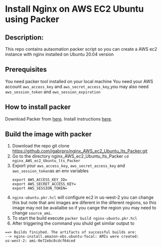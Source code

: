 # Install Nginx on AWS EC2 Ubuntu using Packer

## Description:
This repo contains autaomation packer script so you can create a AWS ec2 instance with nginx installed on Ubuntu 20.04 version

## Prerequisites
You need packer tool installed on your local machine
You need your AWS account `aws_access_key` and `aws_secret_access_key`,you may also need `aws_session_token` and `aws_session_expiration`

## How to install packer 
Download Packer from [here](https://www.packer.io/).
Install instructions [here](https://learn.hashicorp.com/tutorials/packer/get-started-install-cli).

## Build the image with packer
1. Download the repo
     git clone https://github.com/igabrpro/nginx_AWS_ec2_Ubuntu_lts_Packer.git
2. Go to the directory nginx_AWS_ec2_Ubuntu_lts_Packer `cd nginx_AWS_ec2_Ubuntu_lts_Packer`
3. Export your `aws_access_key`, `aws_secret_access_key` and `aws_session_token`as an env variables
     ```
     export AWS_ACCESS_KEY_ID=
     export AWS_SECRET_ACCESS_KEY=
     export AWS_SESSION_TOKEN=
     ```
4. `nginx-ubuntu.pkr.hcl` will configure ec2 in us-west-2 you can change this but note that ami images are diferent in the diferent regions, so this image may not be avalialbe so if you cange the region you may need to change `source_ami`.
5. To start the build execute `packer build nginx-ubuntu.pkr.hcl`
6. After triggering the command you shuld get similar output to 
```
==> Builds finished. The artifacts of successful builds are:
--> nginx-install.amazon-ebs.ubuntu-focal: AMIs were created:
us-west-2: ami-0e72ebc8cdcf64ced
```
